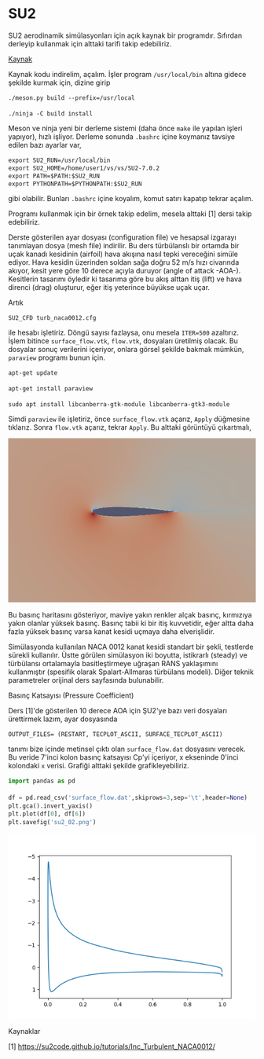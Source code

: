 # SU2

SU2 aerodinamik simülasyonları için açık kaynak bir programdır. Sıfırdan
derleyip kullanmak için alttaki tarifi takip edebiliriz.

[Kaynak](https://github.com/su2code/SU2/releases/tag/v7.0.2)

Kaynak kodu indirelim, açalım. İşler program `/usr/local/bin` altına
gidece şekilde kurmak için, dizine girip

```
./meson.py build --prefix=/usr/local

./ninja -C build install
```

Meson ve ninja yeni bir derleme sistemi (daha önce `make` ile yapılan işleri
yapıyor), hızlı işliyor. Derleme sonunda `.bashrc` içine koymanız tavsiye
edilen bazı ayarlar var,

```
export SU2_RUN=/usr/local/bin
export SU2_HOME=/home/user1/vs/vs/SU2-7.0.2
export PATH=$PATH:$SU2_RUN
export PYTHONPATH=$PYTHONPATH:$SU2_RUN
```

gibi olabilir. Bunları `.bashrc` içine koyalım, komut satırı kapatıp
tekrar açalım.

Programı kullanmak için bir örnek takip edelim, mesela alttaki [1]
dersi takip edebiliriz.

Derste gösterilen ayar dosyası (configuration file) ve hesapsal
izgarayı tanımlayan dosya (mesh file) indirilir. Bu ders türbülanslı
bir ortamda bir uçak kanadı kesidinin (airfoil) hava akışına nasıl
tepki vereceğini simüle ediyor. Hava kesidin üzerinden soldan sağa
doğru 52 m/s hızı civarında akıyor, kesit yere göre 10 derece açıyla
duruyor (angle of attack -AOA-). Kesitlerin tasarımı öyledir ki
tasarıma göre bu akış alttan itiş (lift) ve hava direnci (drag)
oluşturur, eğer itiş yeterince büyükse uçak uçar.

Artık

```
SU2_CFD turb_naca0012.cfg
```

ile hesabı işletiriz. Döngü sayısı fazlaysa, onu mesela `ITER=500`
azaltırız. İşlem bitince `surface_flow.vtk`, `flow.vtk`, dosyaları
üretilmiş olacak.  Bu dosyalar sonuç verilerini içeriyor, onlara
görsel şekilde bakmak mümkün, `paraview` programı bunun için.

```
apt-get update

apt-get install paraview

sudo apt install libcanberra-gtk-module libcanberra-gtk3-module
```

Simdi `paraview` ile işletiriz, önce `surface_flow.vtk` açarız,
`Apply` düğmesine tıklarız.  Sonra `flow.vtk` açarız, tekrar
`Apply`. Bu alttaki görüntüyü çıkartmalı,

![](su2_01.png)

Bu basınç haritasını gösteriyor, maviye yakın renkler alçak basınç, kırmızıya
yakın olanlar yüksek basınç. Basınç tabii ki bir itiş kuvvetidir, eğer altta
daha fazla yüksek basınç varsa kanat kesidi uçmaya daha elverişlidir.

Simülasyonda kullanılan NACA 0012 kanat kesidi standart bir şekli,
testlerde sürekli kullanılır. Üstte görülen simülasyon iki boyutta,
istikrarlı (steady) ve türbülansı ortalamayla basitleştirmeye uğraşan
RANS yaklaşımını kullanmıştır (spesifik olarak Spalart-Allmaras
türbülans modeli).  Diğer teknik parametreler orijinal ders sayfasında
bulunabilir.

Basınç Katsayısı (Pressure Coefficient)

Ders [1]'de gösterilen 10 derece AOA için ŞU2'ye bazı veri dosyaları
ürettirmek lazım, ayar dosyasında

```
OUTPUT_FILES= (RESTART, TECPLOT_ASCII, SURFACE_TECPLOT_ASCII)
```

tanımı bize içinde metinsel çıktı olan `surface_flow.dat` dosyasını
verecek. Bu veride 7'inci kolon basınç katsayısı Cp'yi içeriyor, x
ekseninde 0'inci kolondaki `x` verisi. Grafiği alttaki şekilde
grafikleyebiliriz.

```python
import pandas as pd

df = pd.read_csv('surface_flow.dat',skiprows=3,sep='\t',header=None)
plt.gca().invert_yaxis()
plt.plot(df[0], df[6])
plt.savefig('su2_02.png')
```

![](su2_02.png)


Kaynaklar

[1] https://su2code.github.io/tutorials/Inc_Turbulent_NACA0012/

